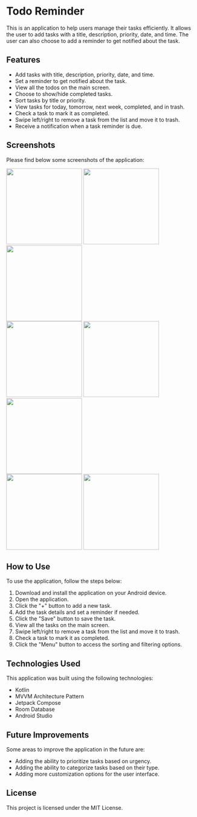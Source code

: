 # Todo Reminder

This is an application to help users manage their tasks efficiently. It allows the user to add tasks with a title, description, priority, date, and time. The user can also choose to add a reminder to get notified about the task.

## Features

- Add tasks with title, description, priority, date, and time.
- Set a reminder to get notified about the task.
- View all the todos on the main screen.
- Choose to show/hide completed tasks.
- Sort tasks by title or priority.
- View tasks for today, tomorrow, next week, completed, and in trash.
- Check a task to mark it as completed.
- Swipe left/right to remove a task from the list and move it to trash.
- Receive a notification when a task reminder is due.

## Screenshots

Please find below some screenshots of the application:

<div>
<img src="https://user-images.githubusercontent.com/112197330/216103712-43b9a098-2c9e-4be4-80d2-8be4846c5fb4.png" width = "200"/>
<img src="https://user-images.githubusercontent.com/112197330/216104188-97d048fa-95e9-496b-be57-830b4d623e8c.png" width = "200"/>
<img src="https://user-images.githubusercontent.com/112197330/216104349-836e7a68-5909-4a48-b341-73f5ebe3456e.png" width = "200"/>
<br/>
<img src="https://user-images.githubusercontent.com/112197330/216104486-4d6222f5-c5b1-4183-9f3d-b7db5b7e309d.png" width = "200"/>
<img src="https://user-images.githubusercontent.com/112197330/216105904-432ac2c0-9c7b-458a-9c3a-4aa5749f3b0c.png" width = "200"/>
<img src="https://user-images.githubusercontent.com/112197330/216106471-825bb02b-35e1-4d27-b355-3afebeb776f9.png" width = "200"/>
<br/>
<img src="https://user-images.githubusercontent.com/112197330/216108342-92014a67-4de0-4b0b-aeb1-12a7370fc728.png" width = "200"/>
<img src="https://user-images.githubusercontent.com/112197330/216108674-b908ed90-b0b9-485a-a62e-cdd3b7d8daa9.png" width = "200"/>

</div>

## How to Use

To use the application, follow the steps below:

1. Download and install the application on your Android device.
2. Open the application.
3. Click the "+" button to add a new task.
4. Add the task details and set a reminder if needed.
5. Click the "Save" button to save the task.
6. View all the tasks on the main screen.
7. Swipe left/right to remove a task from the list and move it to trash.
8. Check a task to mark it as completed.
9. Click the "Menu" button to access the sorting and filtering options.

## Technologies Used

This application was built using the following technologies:

- Kotlin
- MVVM Architecture Pattern
- Jetpack Compose
- Room Database
- Android Studio

## Future Improvements

Some areas to improve the application in the future are:

- Adding the ability to prioritize tasks based on urgency.
- Adding the ability to categorize tasks based on their type.
- Adding more customization options for the user interface.

## License

This project is licensed under the MIT License.
